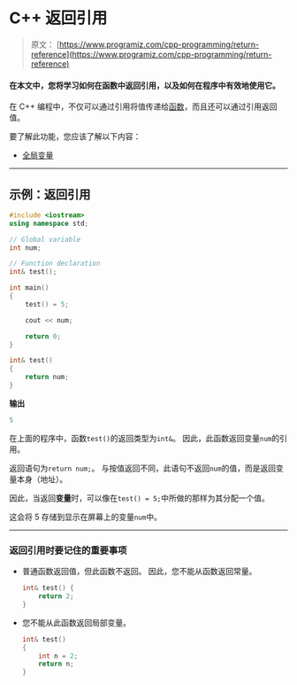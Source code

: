# C++ 返回引用

> 原文： [https://www.programiz.com/cpp-programming/return-reference](https://www.programiz.com/cpp-programming/return-reference)

#### 在本文中，您将学习如何在函数中返回引用，以及如何在程序中有效地使用它。

在 C++ 编程中，不仅可以通过引用将值传递给[函数](/cpp-programming/function "C++ function")，而且还可以通过引用返回值。

要了解此功能，您应该了解以下内容：

*   [全局变量](/cpp-programming/storage-class#global_variable)

* * *

## 示例：返回引用

```cpp
#include <iostream>
using namespace std;

// Global variable
int num;

// Function declaration
int& test();

int main()
{
    test() = 5;

    cout << num;

    return 0;
}

int& test()
{
    return num;
}
```

**输出**

```cpp
5
```

在上面的程序中，函数`test()`的返回类型为`int&`。 因此，此函数返回变量`num`的引用。

返回语句为`return num;`。 与按值返回不同，此语句不返回`num`的值，而是返回变量本身（地址）。

因此，当返回**变量**时，可以像在`test() = 5;`中所做的那样为其分配一个值。

这会将 5 存储到显示在屏幕上的变量`num`中。

* * *

### 返回引用时要记住的重要事项

*   普通函数返回值，但此函数不返回。 因此，您不能从函数返回常量。

    ```cpp
    int& test() {
        return 2;
    }
    ```

*   您不能从此函数返回局部变量。

    ```cpp
    int& test()
    {
        int n = 2; 
        return n; 
    }
    ```